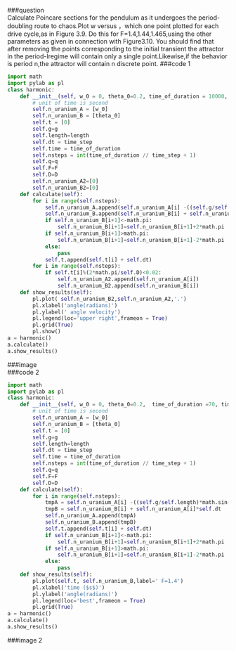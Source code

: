 ###question<br>
Calculate Poincare sections for the pendulum as it undergoes the period-doubling route to chaos.Plot w versus ，which one point
plotted for each drive cycle,as in Figure 3.9. Do this for F=1.4,1.44,1.465,using the other parameters as given in connection 
with Figure3.10. You should find that after removing the points corresponding to the initial transient the attractor in the
period-lregime will contain only a single point.Likewise,if the behavior is period n,the attractor will contain n discrete 
point.
###code 1<br>
```python
import math
import pylab as pl
class harmonic:
    def __init__(self, w_0 = 0, theta_0=0.2, time_of_duration = 10000, time_step = 0.04,g=9.8,length=9.8,q=1/2,F=1.465,D=2/3):
        # unit of time is second
        self.n_uranium_A = [w_0]
        self.n_uranium_B = [theta_0]
        self.t = [0]
        self.g=g
        self.length=length
        self.dt = time_step
        self.time = time_of_duration
        self.nsteps = int(time_of_duration // time_step + 1)
        self.q=q
        self.F=F
        self.D=D
        self.n_uranium_A2=[0]
        self.n_uranium_B2=[0]
    def calculate(self):
        for i in range(self.nsteps):
            self.n_uranium_A.append(self.n_uranium_A[i] -((self.g/self.length)*math.sin(self.n_uranium_B[i])+self.q*self.n_uranium_A[i]-self.F*math.sin(self.D*self.t[i]))*self.dt)
            self.n_uranium_B.append(self.n_uranium_B[i] + self.n_uranium_A[i+1]*self.dt)
            if self.n_uranium_B[i+1]<-math.pi:
                self.n_uranium_B[i+1]=self.n_uranium_B[i+1]+2*math.pi
            if self.n_uranium_B[i+1]>math.pi:
                self.n_uranium_B[i+1]=self.n_uranium_B[i+1]-2*math.pi
            else:
                pass
            self.t.append(self.t[i] + self.dt)
        for i in range(self.nsteps):
            if self.t[i]%(2*math.pi/self.D)<0.02:
                self.n_uranium_A2.append(self.n_uranium_A[i])
                self.n_uranium_B2.append(self.n_uranium_B[i])
    def show_results(self):
        pl.plot( self.n_uranium_B2,self.n_uranium_A2,'.')
        pl.xlabel('angle(radians)')
        pl.ylabel(' angle velocity')
        pl.legend(loc='upper right',frameon = True)
        pl.grid(True)
        pl.show()
a = harmonic()
a.calculate()
a.show_results()
```
###image<br>
![]()<br>
![]()<br>
![]()<br>
###code 2<br>
```python
import math
import pylab as pl
class harmonic:
    def __init__(self, w_0 = 0, theta_0=0.2,  time_of_duration =70, time_step = 0.04,g=9.8,length=9.8,q=1/2,F=1.4,D=2/3):
        # unit of time is second
        self.n_uranium_A = [w_0]
        self.n_uranium_B = [theta_0]
        self.t = [0]
        self.g=g
        self.length=length
        self.dt = time_step
        self.time = time_of_duration
        self.nsteps = int(time_of_duration // time_step + 1)
        self.q=q
        self.F=F
        self.D=D
    def calculate(self):
        for i in range(self.nsteps):
            tmpA = self.n_uranium_A[i] -((self.g/self.length)*math.sin(self.n_uranium_B[i])+self.q*self.n_uranium_A[i]-self.F*math.sin(self.D*self.t[i]))*self.dt
            tmpB = self.n_uranium_B[i] + self.n_uranium_A[i]*self.dt
            self.n_uranium_A.append(tmpA)
            self.n_uranium_B.append(tmpB)
            self.t.append(self.t[i] + self.dt)
            if self.n_uranium_B[i+1]<-math.pi:
                self.n_uranium_B[i+1]=self.n_uranium_B[i+1]+2*math.pi
            if self.n_uranium_B[i+1]>math.pi:
                self.n_uranium_B[i+1]=self.n_uranium_B[i+1]-2*math.pi
            else:
                pass
    def show_results(self):
        pl.plot(self.t, self.n_uranium_B,label=' F=1.4')
        pl.xlabel('time ($s$)')
        pl.ylabel('angle(radians)')
        pl.legend(loc='best',frameon = True)
        pl.grid(True)
a = harmonic()
a.calculate()
a.show_results()
```
###image 2<br>
![]()<br>
![]()<br>
![]()<br>
